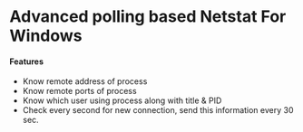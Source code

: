 # Advanced polling based Netstat For Windows

#### Features
 * Know remote address of process
 * Know remote ports of process
 * Know which user using process along with title & PID
 * Check every second for new connection, send this information every 30 sec.

